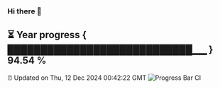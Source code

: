 ### Hi there 👋
⏳ Year progress { ████████████████████████████▁▁ } 94.54 %
---
⏰ Updated on Thu, 12 Dec 2024 00:42:22 GMT
![Progress Bar CI](https://github.com/Moyi321/Moyi321/workflows/Progress%20Bar%20CI/badge.svg)
